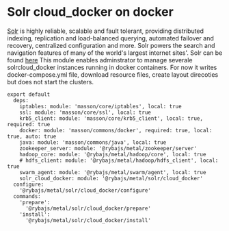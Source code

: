 
# Solr cloud_docker on docker

[Solr](http://lucene.apache.org/solr/standalone/) is highly reliable, scalable and fault tolerant, providing distributed indexing, replication and load-balanced querying, automated failover and recovery, centralized configuration and more.
Solr powers the search and navigation features of many of the world's largest internet sites'. 
Solr can be found [here](http://wwwftp.ciril.fr/pub/apache/lucene/solr/standalone/)
This module enables adminstrator to manage severale solrcloud_docker instances running in docker containers.
For now it writes docker-compose.yml file, download resource files, create layout direcoties
but does not start the clusters.

    export default
      deps:
        iptables: module: 'masson/core/iptables', local: true
        ssl: module: 'masson/core/ssl', local: true
        krb5_client: module: 'masson/core/krb5_client', local: true, required: true
        docker: module: 'masson/commons/docker', required: true, local: true, auto: true
        java: module: 'masson/commons/java', local: true
        zookeeper_server: module: '@rybajs/metal/zookeeper/server'
        hadoop_core: module: '@rybajs/metal/hadoop/core', local: true
        # hdfs_client: module: '@rybajs/metal/hadoop/hdfs_client', local: true
        swarm_agent: module: '@rybajs/metal/swarm/agent', local: true
        solr_cloud_docker: module: '@rybajs/metal/solr/cloud_docker'
      configure:
        '@rybajs/metal/solr/cloud_docker/configure'
      commands:
        'prepare':
          '@rybajs/metal/solr/cloud_docker/prepare'
        'install':
          '@rybajs/metal/solr/cloud_docker/install'
